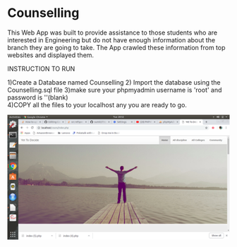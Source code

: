 # Counselling
   This Web App was built to provide assistance to those students who are interested in Engineering
   but do not have enough information about the branch they are going to take.
   The App crawled these information from top websites and displayed them.   
   
   
   
   
   
  INSTRUCTION TO RUN
  
 1)Create a Database named Counselling
 2) Import the database using the Counselling.sql file
 3)make sure your phpmyadmin username is 'root' and password is ''(blank)     
 4)COPY all the files to your localhost any you are ready to go. 


![alt text](https://github.com/sumit2733/Counselling/blob/master/images/Screenshot%20from%202018-12-18%2020-52-55.png)
